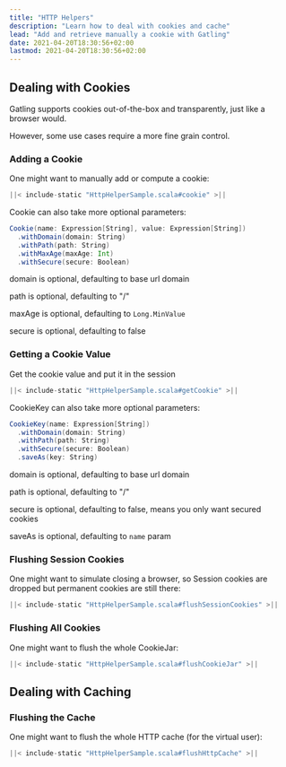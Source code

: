 ```yaml
---
title: "HTTP Helpers"
description: "Learn how to deal with cookies and cache"
lead: "Add and retrieve manually a cookie with Gatling"
date: 2021-04-20T18:30:56+02:00
lastmod: 2021-04-20T18:30:56+02:00
---
```


## Dealing with Cookies

Gatling supports cookies out-of-the-box and transparently, just like a browser would.

However, some use cases require a more fine grain control.

### Adding a Cookie

One might want to manually add or compute a cookie:

```scala
||< include-static "HttpHelperSample.scala#cookie" >||
```

Cookie can also take more optional parameters:

```scala
Cookie(name: Expression[String], value: Expression[String])
  .withDomain(domain: String)
  .withPath(path: String)
  .withMaxAge(maxAge: Int)
  .withSecure(secure: Boolean)
```

domain is optional, defaulting to base url domain

path is optional, defaulting to "/"

maxAge is optional, defaulting to `Long.MinValue`

secure is optional, defaulting to false

### Getting a Cookie Value

Get the cookie value and put it in the session

```scala
||< include-static "HttpHelperSample.scala#getCookie" >||
```

CookieKey can also take more optional parameters:

```scala
CookieKey(name: Expression[String])
  .withDomain(domain: String)
  .withPath(path: String)
  .withSecure(secure: Boolean)
  .saveAs(key: String)
```

domain is optional, defaulting to base url domain

path is optional, defaulting to "/"

secure is optional, defaulting to false, means you only want secured cookies

saveAs is optional, defaulting to `name` param

### Flushing Session Cookies

One might want to simulate closing a browser, so Session cookies are dropped but permanent cookies are still there:

```scala
||< include-static "HttpHelperSample.scala#flushSessionCookies" >||
```

### Flushing All Cookies

One might want to flush the whole CookieJar:

```scala
||< include-static "HttpHelperSample.scala#flushCookieJar" >||
```

## Dealing with Caching

### Flushing the Cache

One might want to flush the whole HTTP cache (for the virtual user):

```scala
||< include-static "HttpHelperSample.scala#flushHttpCache" >||
```

